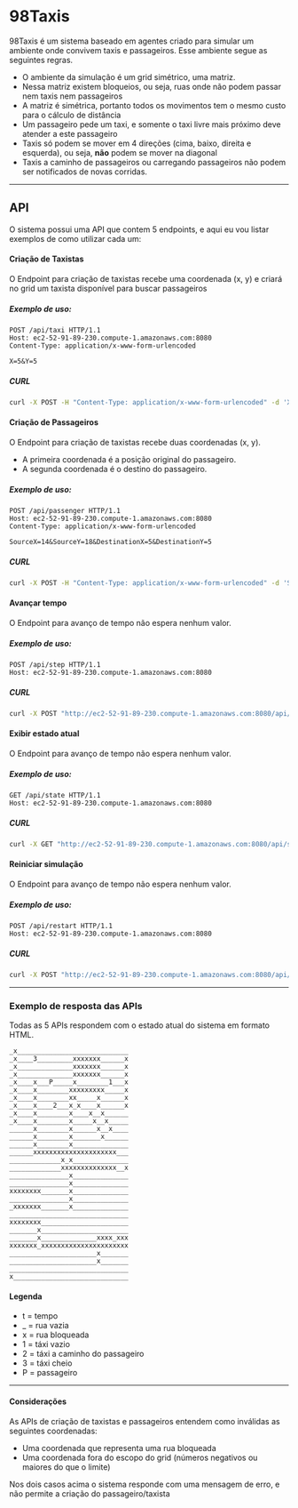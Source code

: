 # 98Taxis

98Taxis é um sistema baseado em agentes criado para simular um ambiente onde convivem taxis e passageiros. Esse ambiente segue as seguintes regras.

  - O ambiente da simulação é um grid simétrico, uma matriz.
  - Nessa matriz existem bloqueios, ou seja, ruas onde não podem passar nem taxis nem passageiros
  - A matriz é simétrica, portanto todos os movimentos tem o mesmo custo para o cálculo de distância
  - Um passageiro pede um taxi, e somente o taxi livre mais próximo deve atender a este passageiro
  - Taxis só podem se mover em 4 direções (cima, baixo, direita e esquerda), ou seja, **não** podem se mover na diagonal
  - Taxis a caminho de passageiros ou carregando passageiros não podem ser notificados de novas corridas.



-------------

## API

O sistema possui uma API que contem 5 endpoints, e aqui eu vou listar exemplos de como utilizar cada um:

#### Criação de Taxistas
O Endpoint para criação de taxistas recebe uma coordenada (x, y) e criará no grid um taxista disponível para buscar passageiros

##### Exemplo de uso:
```
POST /api/taxi HTTP/1.1
Host: ec2-52-91-89-230.compute-1.amazonaws.com:8080
Content-Type: application/x-www-form-urlencoded

X=5&Y=5
```
##### CURL
```sh
curl -X POST -H "Content-Type: application/x-www-form-urlencoded" -d 'X=5&Y=5' "http://ec2-52-91-89-230.compute-1.amazonaws.com:8080/api/taxi"
```

#### Criação de Passageiros
O Endpoint para criação de taxistas recebe duas coordenadas (x, y).
- A primeira coordenada é a posição original do passageiro.
- A segunda coordenada é o destino do passageiro.

##### Exemplo de uso:
```
POST /api/passenger HTTP/1.1
Host: ec2-52-91-89-230.compute-1.amazonaws.com:8080
Content-Type: application/x-www-form-urlencoded

SourceX=14&SourceY=18&DestinationX=5&DestinationY=5
```
##### CURL
```sh
curl -X POST -H "Content-Type: application/x-www-form-urlencoded" -d 'SourceX=14&SourceY=18&DestinationX=5&DestinationY=5' "http://ec2-52-91-89-230.compute-1.amazonaws.com:8080/api/passenger"
```

#### Avançar tempo
O Endpoint para avanço de tempo não espera nenhum valor.

##### Exemplo de uso:
```
POST /api/step HTTP/1.1
Host: ec2-52-91-89-230.compute-1.amazonaws.com:8080
```
##### CURL
```sh
curl -X POST "http://ec2-52-91-89-230.compute-1.amazonaws.com:8080/api/step"
```

#### Exibir estado atual
O Endpoint para avanço de tempo não espera nenhum valor.

##### Exemplo de uso:
```
GET /api/state HTTP/1.1
Host: ec2-52-91-89-230.compute-1.amazonaws.com:8080
```
##### CURL
```sh
curl -X GET "http://ec2-52-91-89-230.compute-1.amazonaws.com:8080/api/state"
```

#### Reiniciar simulação
O Endpoint para avanço de tempo não espera nenhum valor.

##### Exemplo de uso:
```
POST /api/restart HTTP/1.1
Host: ec2-52-91-89-230.compute-1.amazonaws.com:8080
```
##### CURL
```sh
curl -X POST "http://ec2-52-91-89-230.compute-1.amazonaws.com:8080/api/restart"
```

---------------------

### Exemplo de resposta das APIs

Todas as 5 APIs respondem com o estado atual do sistema em formato HTML.

```
_x____________________________
_x____3_________xxxxxxx______x
_x______________xxxxxxx______x
_x______________xxxxxxx______x
_x____x___P_____x________1___x
_x____x________xxxxxxxxx_____x
_x____x________xx_____x______x
_x____x____2___x_x____x______x
_x____x________x____x__x______
_x____x________x_____x__x_____
______x________x______x__x____
______x________x_______x______
______x________x______________
______xxxxxxxxxxxxxxxxxxxxx___
_____________x_x______________
_____________xxxxxxxxxxxxxx__x
_______________x______________
_______________x______________
xxxxxxxx_______x______________
_______________x______________
_xxxxxxx_______x______________
______________________________
xxxxxxxx______________________
_______x______________________
_______x______________xxxx_xxx
xxxxxxx_xxxxxxxxxxxxxxxxxxxxxx
______________________x_______
______________________x_______
______________________________
x_____________________________
```
#### Legenda
- t = tempo
- _ = rua vazia
- x = rua bloqueada
- 1 = táxi vazio
- 2 = táxi a caminho do passageiro
- 3 = táxi cheio
- P = passageiro

------------
#### Considerações

As APIs de criação de taxistas e passageiros entendem como inválidas as seguintes coordenadas:
 - Uma coordenada que representa uma rua bloqueada
 - Uma coordenada fora do escopo do grid (números negativos ou maiores do que o limite)

Nos dois casos acima o sistema responde com uma mensagem de erro, e não permite a criação do passageiro/taxista

